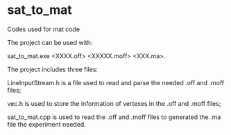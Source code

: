 sat_to_mat
=====================

Codes used for mat code

The project can be used with:

sat_to_mat.exe <XXXX.off> <XXXXX.moff> <XXX.ma>.

The project includes three files:

LineInputStream.h is a file used to read and parse the needed .off and .moff files;

vec.h is used to store the information of vertexes in the .off and .moff files;

sat_to_mat.cpp is used to read the .off and .moff files to generated the .ma file the experiment needed.
